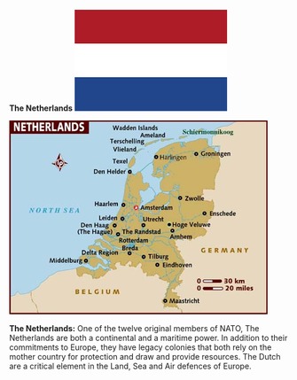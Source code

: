 **The Netherlands** ![](/assets/images/nato/nl/image1.png)

![](/assets/images/nato/nl/image2.jpg)

**The Netherlands:** One of the twelve original members of NATO, The
Netherlands are both a continental and a maritime power. In addition to
their commitments to Europe, they have legacy colonies that both rely on
the mother country for protection and draw and provide resources. The
Dutch are a critical element in the Land, Sea and Air defences of
Europe.
